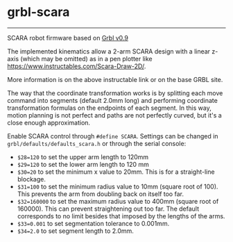 # grbl-scara

***
SCARA robot firmware based on [Grbl v0.9](https://github.com/grbl/grbl)

The implemented kinematics allow a 2-arm SCARA design with a linear z-axis (which may be omitted) as in a pen plotter like https://www.instructables.com/Scara-Draw-2D/. 

More information is on the above instructable link or on the base GRBL site.

The way that the coordinate transformation works is by splitting each move command into segments (default 2.0mm long) and performing coordinate transformation formulas on the endpoints of each segment. In this way, motion planning is not perfect and paths are not perfectly curved, but it's a close enough approximation.

Enable SCARA control through `#define SCARA`. Settings can be changed in `grbl/defaults/defaults_scara.h` or through the serial console:

- `$28=120` to set the upper arm length to 120mm
- `$29=120` to set the lower arm length to 120 mm
- `$30=20` to set the minimum x value to 20mm. This is for a straight-line blockage.
- `$31=100` to set the minimum radius value to 10mm (square root of 100). This prevents the arm from doubling back on itself too far.
- `$32=160000` to set the maximum radius value to 400mm (square root of 160000). This can prevent straightening out too far. The default corresponds to no limit besides that imposed by the lengths of the arms.
- `$33=0.001` to set segmentation tolerance to 0.001mm.
- `$34=2.0` to set segment length to 2.0mm.

